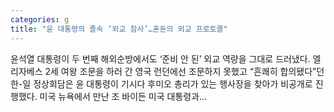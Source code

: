 ```yaml
---
categories: g
title: "윤 대통령의 졸속 ‘외교 참사’…혼돈의 외교 프로토콜"
---
```


				
		
			
				
					
					
						
						
						
					
					
				
				
			
			
			
윤석열 대통령이 두 번째 해외순방에서도 ‘준비 안 된’ 외교 역량을 그대로 드러냈다. 엘리자베스 2세 여왕 조문을 하러 간 영국 런던에선 조문하지 못했고 “흔쾌히 합의됐다”던 한-일 정상회담은 윤 대통령이 기시다 후미오 총리가 있는 행사장을 찾아가 비공개로 진행했다. 미국 뉴욕에서 만난 조 바이든 미국 대통령과...		
			